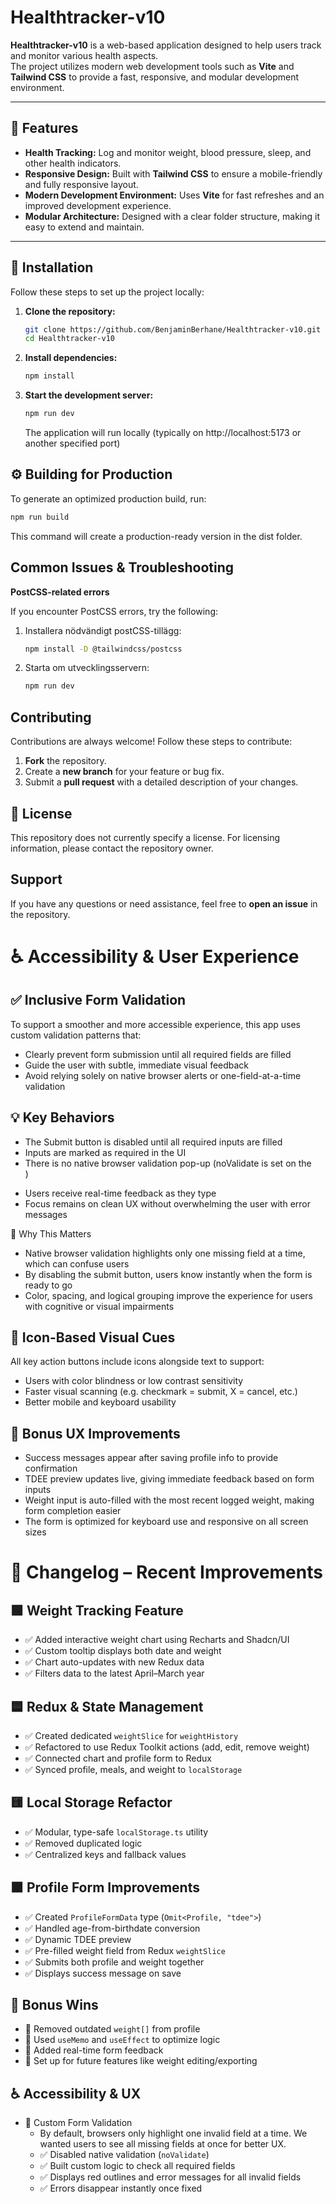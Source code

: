 # Healthtracker-v10

**Healthtracker-v10** is a web-based application designed to help users track and monitor various health aspects.  
The project utilizes modern web development tools such as **Vite** and **Tailwind CSS** to provide a fast, responsive, and modular development environment.

---

## 📌 Features
- **Health Tracking:** Log and monitor weight, blood pressure, sleep, and other health indicators.
- **Responsive Design:** Built with **Tailwind CSS** to ensure a mobile-friendly and fully responsive layout.
- **Modern Development Environment:** Uses **Vite** for fast refreshes and an improved development experience.
- **Modular Architecture:** Designed with a clear folder structure, making it easy to extend and maintain.

---

## 🚀 Installation
Follow these steps to set up the project locally:

1. **Clone the repository:**
   ```bash
   git clone https://github.com/BenjaminBerhane/Healthtracker-v10.git
   cd Healthtracker-v10


2. **Install dependencies:**
   ```bash
   npm install
   ```

3. **Start the development server:**
   ```bash
   npm run dev
   ```
   The application will run locally (typically on http://localhost:5173 or another specified port)

## ⚙️ Building for Production
To generate an optimized production build, run:

```bash
npm run build
```
This command will create a production-ready version in the dist folder.

## Common Issues & Troubleshooting

**PostCSS-related errors**

If you encounter PostCSS errors, try the following:

1. Installera nödvändigt postCSS-tillägg:
   ```bash
   npm install -D @tailwindcss/postcss
   ```
2. Starta om utvecklingsservern:
   ```bash
   npm run dev
   ```


## Contributing

Contributions are always welcome! Follow these steps to contribute:

1. **Fork** the repository.
2. Create a **new branch** for your feature or bug fix.
3. Submit a **pull request** with a detailed description of your changes.

## 📜 License
This repository does not currently specify a license.
For licensing information, please contact the repository owner.

## Support

If you have any questions or need assistance, feel free to **open an issue** in the repository.


# ♿ Accessibility & User Experience
## ✅ Inclusive Form Validation
To support a smoother and more accessible experience, this app uses custom validation patterns that:
  * Clearly prevent form submission until all required fields are filled
  * Guide the user with subtle, immediate visual feedback
  * Avoid relying solely on native browser alerts or one-field-at-a-time validation

## 💡 Key Behaviors
- The Submit button is disabled until all required inputs are filled
- Inputs are marked as required in the UI
- There is no native browser validation pop-up (noValidate is set on the <form>)
- Users receive real-time feedback as they type
- Focus remains on clean UX without overwhelming the user with error messages

🧠 Why This Matters
- Native browser validation highlights only one missing field at a time, which can confuse users
- By disabling the submit button, users know instantly when the form is ready to go
- Color, spacing, and logical grouping improve the experience for users with cognitive or visual impairments

## 🧩 Icon-Based Visual Cues
All key action buttons include icons alongside text to support:
- Users with color blindness or low contrast sensitivity
- Faster visual scanning (e.g. checkmark = submit, X = cancel, etc.)
- Better mobile and keyboard usability

## 🧪 Bonus UX Improvements
- Success messages appear after saving profile info to provide confirmation
- TDEE preview updates live, giving immediate feedback based on form inputs
- Weight input is auto-filled with the most recent logged weight, making form completion easier
- The form is optimized for keyboard use and responsive on all screen sizes



# 🔄 Changelog – Recent Improvements

## 🟩 Weight Tracking Feature
- ✅ Added interactive weight chart using Recharts and Shadcn/UI
- ✅ Custom tooltip displays both date and weight
- ✅ Chart auto-updates with new Redux data
- ✅ Filters data to the latest April–March year

## 🟦 Redux & State Management
- ✅ Created dedicated `weightSlice` for `weightHistory`
- ✅ Refactored to use Redux Toolkit actions (add, edit, remove weight)
- ✅ Connected chart and profile form to Redux
- ✅ Synced profile, meals, and weight to `localStorage`

## 🟨 Local Storage Refactor
- ✅ Modular, type-safe `localStorage.ts` utility
- ✅ Removed duplicated logic
- ✅ Centralized keys and fallback values

## 🟧 Profile Form Improvements
- ✅ Created `ProfileFormData` type (`Omit<Profile, "tdee">`)
- ✅ Handled age-from-birthdate conversion
- ✅ Dynamic TDEE preview
- ✅ Pre-filled weight field from Redux `weightSlice`
- ✅ Submits both profile and weight together
- ✅ Displays success message on save

## 🧪 Bonus Wins
- 🧹 Removed outdated `weight[]` from profile
- 🧩 Used `useMemo` and `useEffect` to optimize logic
- 💬 Added real-time form feedback
- 🚀 Set up for future features like weight editing/exporting

## ♿ Accessibility & UX
- 🧩 Custom Form Validation
  - By default, browsers only highlight one invalid field at a time. We wanted users to see all missing fields at once for better UX.
  - ✅ Disabled native validation (`noValidate`)
  - ✅ Built custom logic to check all required fields
  - ✅ Displays red outlines and error messages for all invalid fields
  - ✅ Errors disappear instantly once fixed

